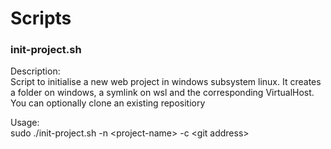 # Scripts

### init-project.sh

Description:<br>
Script to initialise a new web project in windows subsystem linux. It creates a folder on windows, a symlink on wsl and the corresponding VirtualHost. You can optionally clone an existing repositiory 

Usage:<br>
sudo ./init-project.sh -n \<project-name\> -c \<git address\>
